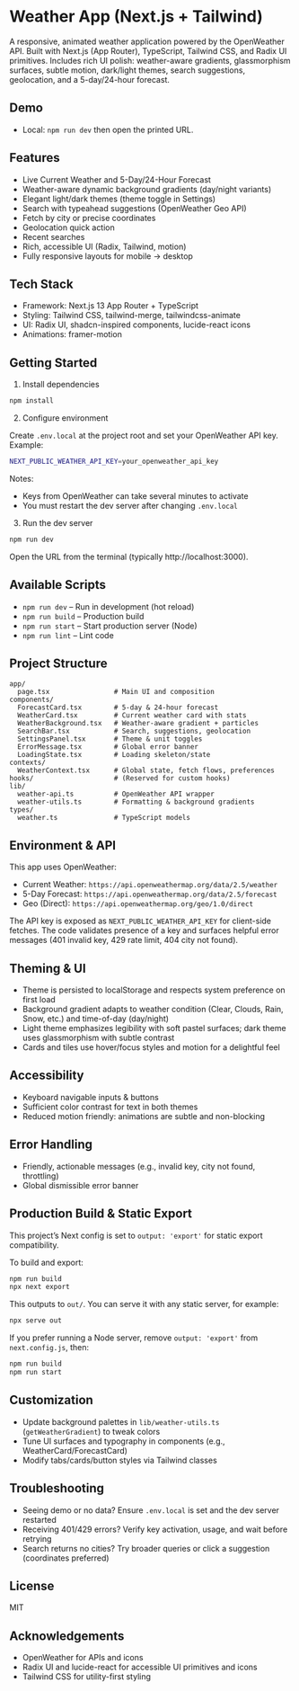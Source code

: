 # Weather App (Next.js + Tailwind)

A responsive, animated weather application powered by the OpenWeather API. Built with Next.js (App Router), TypeScript, Tailwind CSS, and Radix UI primitives. Includes rich UI polish: weather-aware gradients, glassmorphism surfaces, subtle motion, dark/light themes, search suggestions, geolocation, and a 5-day/24-hour forecast.

## Demo

- Local: `npm run dev` then open the printed URL.

## Features

- Live Current Weather and 5-Day/24-Hour Forecast
- Weather-aware dynamic background gradients (day/night variants)
- Elegant light/dark themes (theme toggle in Settings)
- Search with typeahead suggestions (OpenWeather Geo API)
- Fetch by city or precise coordinates
- Geolocation quick action
- Recent searches
- Rich, accessible UI (Radix, Tailwind, motion)
- Fully responsive layouts for mobile → desktop

## Tech Stack

- Framework: Next.js 13 App Router + TypeScript
- Styling: Tailwind CSS, tailwind-merge, tailwindcss-animate
- UI: Radix UI, shadcn-inspired components, lucide-react icons
- Animations: framer-motion

## Getting Started

1) Install dependencies

```bash
npm install
```

2) Configure environment

Create `.env.local` at the project root and set your OpenWeather API key. Example:

```bash
NEXT_PUBLIC_WEATHER_API_KEY=your_openweather_api_key
```

Notes:
- Keys from OpenWeather can take several minutes to activate
- You must restart the dev server after changing `.env.local`

3) Run the dev server

```bash
npm run dev
```

Open the URL from the terminal (typically http://localhost:3000).

## Available Scripts

- `npm run dev` – Run in development (hot reload)
- `npm run build` – Production build
- `npm run start` – Start production server (Node)
- `npm run lint` – Lint code

## Project Structure

```
app/
  page.tsx                # Main UI and composition
components/
  ForecastCard.tsx        # 5-day & 24-hour forecast
  WeatherCard.tsx         # Current weather card with stats
  WeatherBackground.tsx   # Weather-aware gradient + particles
  SearchBar.tsx           # Search, suggestions, geolocation
  SettingsPanel.tsx       # Theme & unit toggles
  ErrorMessage.tsx        # Global error banner
  LoadingState.tsx        # Loading skeleton/state
contexts/
  WeatherContext.tsx      # Global state, fetch flows, preferences
hooks/                    # (Reserved for custom hooks)
lib/
  weather-api.ts          # OpenWeather API wrapper
  weather-utils.ts        # Formatting & background gradients
types/
  weather.ts              # TypeScript models
```

## Environment & API

This app uses OpenWeather:
- Current Weather: `https://api.openweathermap.org/data/2.5/weather`
- 5-Day Forecast: `https://api.openweathermap.org/data/2.5/forecast`
- Geo (Direct): `https://api.openweathermap.org/geo/1.0/direct`

The API key is exposed as `NEXT_PUBLIC_WEATHER_API_KEY` for client-side fetches. The code validates presence of a key and surfaces helpful error messages (401 invalid key, 429 rate limit, 404 city not found).

## Theming & UI

- Theme is persisted to localStorage and respects system preference on first load
- Background gradient adapts to weather condition (Clear, Clouds, Rain, Snow, etc.) and time-of-day (day/night)
- Light theme emphasizes legibility with soft pastel surfaces; dark theme uses glassmorphism with subtle contrast
- Cards and tiles use hover/focus styles and motion for a delightful feel

## Accessibility

- Keyboard navigable inputs & buttons
- Sufficient color contrast for text in both themes
- Reduced motion friendly: animations are subtle and non-blocking

## Error Handling

- Friendly, actionable messages (e.g., invalid key, city not found, throttling)
- Global dismissible error banner

## Production Build & Static Export

This project’s Next config is set to `output: 'export'` for static export compatibility.

To build and export:

```bash
npm run build
npx next export
```

This outputs to `out/`. You can serve it with any static server, for example:

```bash
npx serve out
```

If you prefer running a Node server, remove `output: 'export'` from `next.config.js`, then:

```bash
npm run build
npm run start
```

## Customization

- Update background palettes in `lib/weather-utils.ts` (`getWeatherGradient`) to tweak colors
- Tune UI surfaces and typography in components (e.g., WeatherCard/ForecastCard)
- Modify tabs/cards/button styles via Tailwind classes

## Troubleshooting

- Seeing demo or no data? Ensure `.env.local` is set and the dev server restarted
- Receiving 401/429 errors? Verify key activation, usage, and wait before retrying
- Search returns no cities? Try broader queries or click a suggestion (coordinates preferred)

## License

MIT

## Acknowledgements

- OpenWeather for APIs and icons
- Radix UI and lucide-react for accessible UI primitives and icons
- Tailwind CSS for utility-first styling
